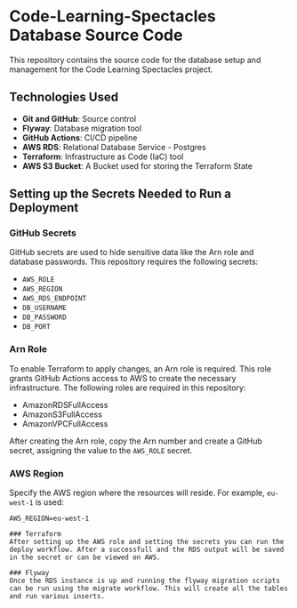 # Code-Learning-Spectacles Database Source Code

This repository contains the source code for the database setup and management for the Code Learning Spectacles project.

## Technologies Used

- **Git and GitHub**: Source control
- **Flyway**: Database migration tool
- **GitHub Actions**: CI/CD pipeline
- **AWS RDS**: Relational Database Service - Postgres
- **Terraform**: Infrastructure as Code (IaC) tool
- **AWS S3 Bucket**: A Bucket used for storing the Terraform State

## Setting up the Secrets Needed to Run a Deployment

### GitHub Secrets
GitHub secrets are used to hide sensitive data like the Arn role and database passwords. This repository requires the following secrets:

- `AWS_ROLE`
- `AWS_REGION`
- `AWS_RDS_ENDPOINT`
- `DB_USERNAME`
- `DB_PASSWORD`
- `DB_PORT`

### Arn Role
To enable Terraform to apply changes, an Arn role is required. This role grants GitHub Actions access to AWS to create the necessary infrastructure. The following roles are required in this repository:

- AmazonRDSFullAccess
- AmazonS3FullAccess
- AmazonVPCFullAccess

After creating the Arn role, copy the Arn number and create a GitHub secret, assigning the value to the `AWS_ROLE` secret.

### AWS Region
Specify the AWS region where the resources will reside. For example, `eu-west-1` is used:

```plaintext
AWS_REGION=eu-west-1

### Terraform
After setting up the AWS role and setting the secrets you can run the deploy workflow. After a successfull and the RDS output will be saved in the secret or can be viewed on AWS.

### Flyway
Once the RDS instance is up and running the flyway migration scripts can be run using the migrate workflow. This will create all the tables and run various inserts.

